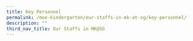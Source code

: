 ```yaml
---
title: Key Personnel
permalink: /moe-kindergarten/our-staffs-in-mk-at-sg/key-personnel/
description: ""
third_nav_title: Our Staffs in MK@SG
---
```

